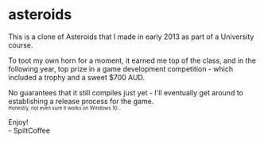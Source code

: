 # asteroids

This is a clone of Asteroids that I made in early 2013 as part of a University course. 

To toot my own horn for a moment, it earned me top of the class, and in the following year, top prize in a game development competition - which included a trophy and a sweet $700 AUD.

No guarantees that it still compiles just yet - I'll eventually get around to establishing a release process for the game.\
<small><small>Honestly, not even sure it works on Windows 10...</small></small>

Enjoy!\
\- SpiltCoffee
